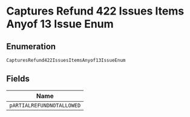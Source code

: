 
# Captures Refund 422 Issues Items Anyof 13 Issue Enum

## Enumeration

`CapturesRefund422IssuesItemsAnyof13IssueEnum`

## Fields

| Name |
|  --- |
| `pARTIALREFUNDNOTALLOWED` |


